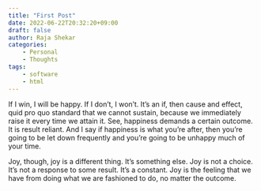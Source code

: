 ```yaml
---
title: "First Post"
date: 2022-06-22T20:32:20+09:00
draft: false
author: Raja Shekar
categories:
    - Personal
    - Thoughts
tags:
    - software
    - html
---
```


If I win, I will be happy. If I don’t, I won’t. It’s an if, then cause and effect, 
quid pro quo standard that we cannot sustain, because we immediately raise it 
every time we attain it. See, happiness demands a certain outcome. 
It is result reliant. And I say if happiness is what you’re after, 
then you’re going to be let down frequently and you’re going to be 
unhappy much of your time.

<!--more-->

Joy, though, joy is a different thing. It’s something else. Joy is not a choice. 
It’s not a response to some result. It’s a constant. Joy is the feeling that 
we have from doing what we are fashioned to do, no matter the outcome.